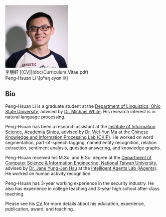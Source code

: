 <img src="img/Peng-Hsuan_Li.jpg" alt="img/Peng-Hsuan_Li.jpg" width="200" height="200">
<br />李朋軒 [[CV]](doc/Curriculum_Vitae.pdf)
<br />Peng-Hsuan Li \[pʰəŋ ɕyɑn li\]

<h2>Bio</h2>

Peng-Hsuan Li is a graduate student at the [Department of Linguistics, Ohio State University](https://linguistics.osu.edu/), advised by [Dr. Michael White](https://u.osu.edu/white.1240/). His research interest is in natural language processing.

Peng-Hsuan has been a research assistant at the [Institute of Information Science, Academia Sinica](https://www.iis.sinica.edu.tw/index_en.html), advised by [Dr. Wei-Yun Ma](http://www.iis.sinica.edu.tw/pages/ma) at the [Chinese Knowledge and Information Processing Lab (CKIP)](http://ckip.iis.sinica.edu.tw). He worked on word segmentation, part-of-speech tagging, named entity recognition, relation extraction, sentiment analysis, question answering, and knowledge graphs.

Peng-Hsuan received his M.Sc. and B.Sc. degree at the [Department of Computer Science & Information Engineering, National Taiwan University](https://www.csie.ntu.edu.tw), advised by [Dr. Jane Yung-Jen Hsu](https://iagentntu.github.io/professor/Jane) at the [Intelligent Agents Lab (iAgents)](https://iagentntu.github.io). He worked on human activity recognition.

Peng-Hsuan has 3-year working experience in the security industry. He also has experience in college teaching and 3-year high school after-class teaching.

Please see his [CV](doc/Curriculum_Vitae.pdf) for more details about his education, experience, publication, award, and teaching.

